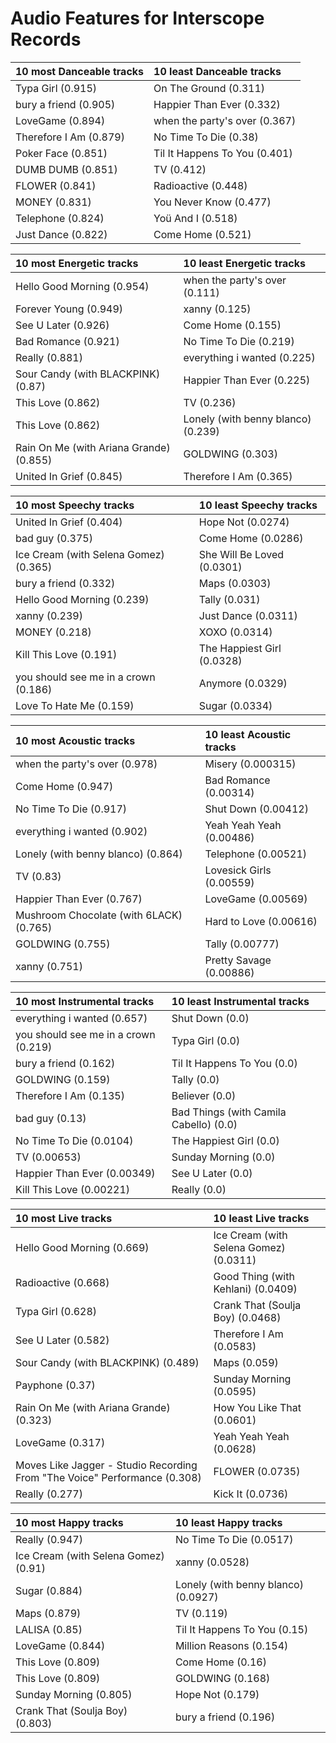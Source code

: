 # Audio Features for Interscope Records
| 10 most Danceable tracks | 10 least Danceable tracks |
|:---|:---|
| Typa Girl (0.915) | On The Ground (0.311) |
| bury a friend (0.905) | Happier Than Ever (0.332) |
| LoveGame (0.894) | when the party's over (0.367) |
| Therefore I Am (0.879) | No Time To Die (0.38) |
| Poker Face (0.851) | Til It Happens To You (0.401) |
| DUMB DUMB (0.851) | TV (0.412) |
| FLOWER (0.841) | Radioactive (0.448) |
| MONEY (0.831) | You Never Know (0.477) |
| Telephone (0.824) | Yoü And I (0.518) |
| Just Dance (0.822) | Come Home (0.521) |

| 10 most Energetic tracks | 10 least Energetic tracks |
|:---|:---|
| Hello Good Morning (0.954) | when the party's over (0.111) |
| Forever Young (0.949) | xanny (0.125) |
| See U Later (0.926) | Come Home (0.155) |
| Bad Romance (0.921) | No Time To Die (0.219) |
| Really (0.881) | everything i wanted (0.225) |
| Sour Candy (with BLACKPINK) (0.87) | Happier Than Ever (0.225) |
| This Love (0.862) | TV (0.236) |
| This Love (0.862) | Lonely (with benny blanco) (0.239) |
| Rain On Me (with Ariana Grande) (0.855) | GOLDWING (0.303) |
| United In Grief (0.845) | Therefore I Am (0.365) |

| 10 most Speechy tracks | 10 least Speechy tracks |
|:---|:---|
| United In Grief (0.404) | Hope Not (0.0274) |
| bad guy (0.375) | Come Home (0.0286) |
| Ice Cream (with Selena Gomez) (0.365) | She Will Be Loved (0.0301) |
| bury a friend (0.332) | Maps (0.0303) |
| Hello Good Morning (0.239) | Tally (0.031) |
| xanny (0.239) | Just Dance (0.0311) |
| MONEY (0.218) | XOXO (0.0314) |
| Kill This Love (0.191) | The Happiest Girl (0.0328) |
| you should see me in a crown (0.186) | Anymore (0.0329) |
| Love To Hate Me (0.159) | Sugar (0.0334) |

| 10 most Acoustic tracks | 10 least Acoustic tracks |
|:---|:---|
| when the party's over (0.978) | Misery (0.000315) |
| Come Home (0.947) | Bad Romance (0.00314) |
| No Time To Die (0.917) | Shut Down (0.00412) |
| everything i wanted (0.902) | Yeah Yeah Yeah (0.00486) |
| Lonely (with benny blanco) (0.864) | Telephone (0.00521) |
| TV (0.83) | Lovesick Girls (0.00559) |
| Happier Than Ever (0.767) | LoveGame (0.00569) |
| Mushroom Chocolate (with 6LACK) (0.765) | Hard to Love (0.00616) |
| GOLDWING (0.755) | Tally (0.00777) |
| xanny (0.751) | Pretty Savage (0.00886) |

| 10 most Instrumental tracks | 10 least Instrumental tracks |
|:---|:---|
| everything i wanted (0.657) | Shut Down (0.0) |
| you should see me in a crown (0.219) | Typa Girl (0.0) |
| bury a friend (0.162) | Til It Happens To You (0.0) |
| GOLDWING (0.159) | Tally (0.0) |
| Therefore I Am (0.135) | Believer (0.0) |
| bad guy (0.13) | Bad Things (with Camila Cabello) (0.0) |
| No Time To Die (0.0104) | The Happiest Girl (0.0) |
| TV (0.00653) | Sunday Morning (0.0) |
| Happier Than Ever (0.00349) | See U Later (0.0) |
| Kill This Love (0.00221) | Really (0.0) |

| 10 most Live tracks | 10 least Live tracks |
|:---|:---|
| Hello Good Morning (0.669) | Ice Cream (with Selena Gomez) (0.0311) |
| Radioactive (0.668) | Good Thing (with Kehlani) (0.0409) |
| Typa Girl (0.628) | Crank That (Soulja Boy) (0.0468) |
| See U Later (0.582) | Therefore I Am (0.0583) |
| Sour Candy (with BLACKPINK) (0.489) | Maps (0.059) |
| Payphone (0.37) | Sunday Morning (0.0595) |
| Rain On Me (with Ariana Grande) (0.323) | How You Like That (0.0601) |
| LoveGame (0.317) | Yeah Yeah Yeah (0.0628) |
| Moves Like Jagger - Studio Recording From "The Voice" Performance (0.308) | FLOWER (0.0735) |
| Really (0.277) | Kick It (0.0736) |

| 10 most Happy tracks | 10 least Happy tracks |
|:---|:---|
| Really (0.947) | No Time To Die (0.0517) |
| Ice Cream (with Selena Gomez) (0.91) | xanny (0.0528) |
| Sugar (0.884) | Lonely (with benny blanco) (0.0927) |
| Maps (0.879) | TV (0.119) |
| LALISA (0.85) | Til It Happens To You (0.15) |
| LoveGame (0.844) | Million Reasons (0.154) |
| This Love (0.809) | Come Home (0.16) |
| This Love (0.809) | GOLDWING (0.168) |
| Sunday Morning (0.805) | Hope Not (0.179) |
| Crank That (Soulja Boy) (0.803) | bury a friend (0.196) |
